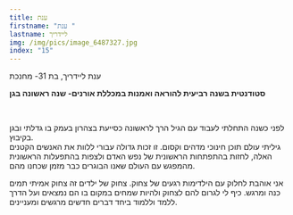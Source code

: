 ```yaml
---
title: ענת
firstname: "ענת "
lastname: ליידריך
img: /img/pics/image_6487327.jpg
index: "15"
---
```


ענת ליידריך, בת 31- מחנכת

**סטודנטית בשנה רביעית להוראה ואמנות במכללת אורנים- שנה ראשונה בגן**

**<br/>**

לפני כשנה התחלתי לעבוד עם הגיל הרך לראשונה כסייעת בצהרון בעמק בו גדלתי ובגן בקיבוץ. \
גיליתי עולם תוכן חינוכי מדהים וקסום. זו זכות גדולה עבורי ללוות את האנשים הקטנים האלה, לחזות בהתפתחות הראשונית של נפש האדם ולצפות בהתפעלות הראשונית מהמפגש עם העולם שאנו הבוגרים כבר מזמן שכחנו מהם.

אני אוהבת לחלוק עם הילדימות רגעים של צחוק. צחוק של ילדים זה צחוק אמיתי תמים כנה ומרגש. כיף לי לגרום להם לצחוק ולהיות שמחים במקום בו הם נמצאים ועל הדרך ללמד וללמוד ביחד דברים חדשים מרגשים ומעניינים.
